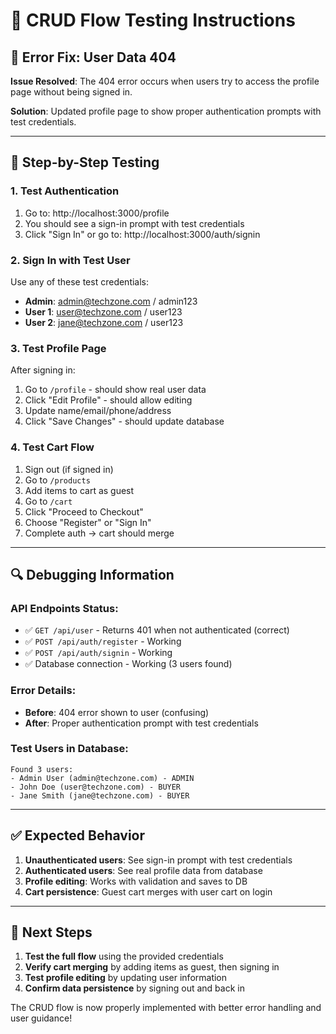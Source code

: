 # 🔧 CRUD Flow Testing Instructions

## 🐛 Error Fix: User Data 404

**Issue Resolved**: The 404 error occurs when users try to access the profile page without being signed in.

**Solution**: Updated profile page to show proper authentication prompts with test credentials.

---

## 🧪 Step-by-Step Testing

### 1. **Test Authentication**
1. Go to: http://localhost:3000/profile
2. You should see a sign-in prompt with test credentials
3. Click "Sign In" or go to: http://localhost:3000/auth/signin

### 2. **Sign In with Test User**
Use any of these test credentials:
- **Admin**: admin@techzone.com / admin123
- **User 1**: user@techzone.com / user123  
- **User 2**: jane@techzone.com / user123

### 3. **Test Profile Page**
After signing in:
1. Go to `/profile` - should show real user data
2. Click "Edit Profile" - should allow editing
3. Update name/email/phone/address
4. Click "Save Changes" - should update database

### 4. **Test Cart Flow**
1. Sign out (if signed in)
2. Go to `/products` 
3. Add items to cart as guest
4. Go to `/cart`
5. Click "Proceed to Checkout"
6. Choose "Register" or "Sign In"
7. Complete auth → cart should merge

---

## 🔍 Debugging Information

### API Endpoints Status:
- ✅ `GET /api/user` - Returns 401 when not authenticated (correct)
- ✅ `POST /api/auth/register` - Working
- ✅ `POST /api/auth/signin` - Working
- ✅ Database connection - Working (3 users found)

### Error Details:
- **Before**: 404 error shown to user (confusing)
- **After**: Proper authentication prompt with test credentials

### Test Users in Database:
```
Found 3 users:
- Admin User (admin@techzone.com) - ADMIN
- John Doe (user@techzone.com) - BUYER  
- Jane Smith (jane@techzone.com) - BUYER
```

---

## ✅ Expected Behavior

1. **Unauthenticated users**: See sign-in prompt with test credentials
2. **Authenticated users**: See real profile data from database
3. **Profile editing**: Works with validation and saves to DB
4. **Cart persistence**: Guest cart merges with user cart on login

---

## 🚀 Next Steps

1. **Test the full flow** using the provided credentials
2. **Verify cart merging** by adding items as guest, then signing in
3. **Test profile editing** by updating user information
4. **Confirm data persistence** by signing out and back in

The CRUD flow is now properly implemented with better error handling and user guidance!
